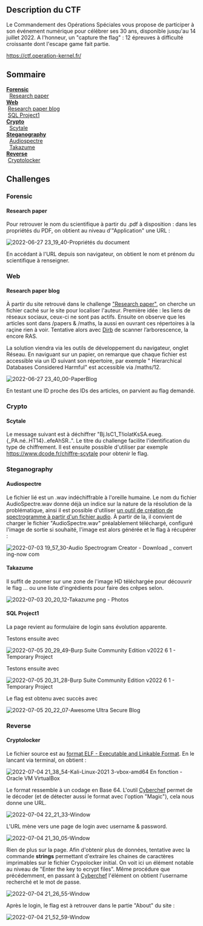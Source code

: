 
## Description du CTF
Le Commandement des Opérations Spéciales vous propose de participer à son événement numérique pour célébrer ses 30 ans, disponible jusqu'au 14 juillet 2022. A l'honneur, un "capture the flag" : 12 épreuves à difficulté croissante dont l'escape game fait partie.

https://ctf.operation-kernel.fr/

## Sommaire
[**Forensic**](#forensic)  
   [Research paper](#research-paper)  
[**Web**](#web)  
   [Research paper blog](#research-paper-blog)  
    [SQL Project1](#SQL-Project1)  
[**Crypto**](#crypto)  
   [Scytale](#scytale)  
[**Steganography**](#steganography)  
   [Audiospectre](#audiospectre)  
    [Takazume](#takazume)  
[**Reverse**](#reverse)  
   [Cryptolocker](#cryptolocker)


## Challenges
### Forensic
#### Research paper 
Pour retrouver le nom du scientifique à partir du .pdf à disposition : dans les propriétés du PDF, on obtient au niveau d'"Application" une URL : 

  ![2022-06-27 23_19_40-Propriétés du document](https://user-images.githubusercontent.com/93680908/176037482-06916b9d-d070-48ff-b19b-dadc3a2dc503.png)
  
  En accédant à l'URL depuis son navigateur, on obtient le nom et prénom du scientifique à renseigner.
  
### Web 
#### Research paper blog 
À partir du site retrouvé dans le challenge ["Research paper"](#research-paper), on cherche un fichier caché sur le site pour localiser l'auteur. Première idée : les liens de réseaux sociaux, ceux-ci ne sont pas actifs. Ensuite on observe que les articles sont dans /papers & /maths, la aussi en ouvrant ces répertoires à la raçine rien à voir. 
Tentative alors avec [Dirb](https://www.kali.org/tools/dirb/) de scanner l’arborescence, la encore RAS. 

La solution viendra via les outils de développement du navigateur, onglet Réseau. En naviguant sur un papier, on remarque que chaque fichier est accessible via un ID suivant son répertoire, par exemple " Hierarchical Databases Considered Harmful" est accessible via /maths/12. 

![2022-06-27 23_40_00-PaperBlog](https://user-images.githubusercontent.com/93680908/176040214-3836fdcd-7b5c-4beb-98e2-911219b5250c.png)

En testant une ID proche des IDs des articles, on parvient au flag demandé. 

### Crypto 
#### Scytale
Le message suivant est à déchiffrer "Bj.lsC1_T!iolatKsSA.eueg.{_PA.né..HT14}..efeAhSR..". Le titre du challenge facilite l'identification du type de chiffrement. Il est ensuite possible d'utiliser par exemple https://www.dcode.fr/chiffre-scytale pour obtenir le flag. 

### Steganography 
#### Audiospectre
Le fichier lié est un .wav indéchiffrable à l'oreille humaine. Le nom du fichier AudioSpectre.wav donne déjà un indice sur la nature de la résolution de la problématique, ainsi il est possible d'utiliser [un outil de création de spectrogramme à partir d'un fichier audio](https://convert.ing-now.com/audio-spectrogram-creator/). À partir de la, il convient de charger le fichier "AudioSpectre.wav" préalablement téléchargé, configuré l'image de sortie si souhaité, l'image est alors générée et le flag à récupérer : 

![2022-07-03 19_57_30-Audio Spectrogram Creator - Download _ convert ing-now com](https://user-images.githubusercontent.com/93680908/177051726-db3f6479-af7e-41ba-9ad5-a681dd781d18.png)

#### Takazume 
Il suffit de zoomer sur une zone de l'image HD téléchargée pour découvrir le flag ... ou une liste d'ingrédients pour faire des crêpes selon. 

![2022-07-03 20_20_12-Takazume png ‎- Photos](https://user-images.githubusercontent.com/93680908/177052413-6592fdc1-bc03-430b-a173-25b02f14ffaa.png)

#### SQL Project1 
La page revient au formulaire de login sans évolution apparente.

Testons ensuite avec 

![2022-07-05 20_29_49-Burp Suite Community Edition v2022 6 1 - Temporary Project](https://user-images.githubusercontent.com/93680908/177392666-11c6aae0-b946-47f7-84ed-f6bdac695ddc.png)

Testons ensuite avec 

![2022-07-05 20_31_28-Burp Suite Community Edition v2022 6 1 - Temporary Project](https://user-images.githubusercontent.com/93680908/177392740-2c459d17-d24f-4ecc-8adc-fda618f8b768.png)

Le flag est obtenu avec succès avec 

![2022-07-05 20_22_07-Awesome Ultra Secure Blog](https://user-images.githubusercontent.com/93680908/177391834-ab1223d1-48db-4e10-b41d-dd4f07150f59.png)


### Reverse
#### Cryptolocker 
Le fichier source est au [format ELF - Executable and Linkable Format](https://fr.wikipedia.org/wiki/Executable_and_Linkable_Format). En le lancant via terminal, on obtient : 

![2022-07-04 21_38_54-Kali-Linux-2021 3-vbox-amd64  En fonction  - Oracle VM VirtualBox](https://user-images.githubusercontent.com/93680908/177209862-9a6aadf5-aaed-4d75-a924-afc48c4b5ad7.png)

Le format ressemble à un codage en Base 64. L'outil [Cyberchef](https://gchq.github.io/CyberChef/) permet de le décoder (et de détecter aussi le format avec l'option "Magic"), cela nous donne une URL.

![2022-07-04 22_21_33-Window](https://user-images.githubusercontent.com/93680908/177213149-faf09841-a459-4e06-b542-80e0205aae7a.png)

L'URL mène vers une page de login avec username & password. 

![2022-07-04 21_30_05-Window](https://user-images.githubusercontent.com/93680908/177210714-0cf4dd2c-807f-4621-8dc4-d8549a58b757.png)

Rien de plus sur la page. Afin d'obtenir plus de données, tentative avec la commande **strings** permettant d'extraire les chaines de caractères imprimables sur le fichier Crypolocker initial. On voit ici un élément notable au niveau de "Enter the key to ecrypt files". Même procédure que précédemment, en passant à [Cyberchef](https://gchq.github.io/CyberChef/) l'élément on obtient l'username recherché et le mot de passe.

![2022-07-04 21_26_55-Window](https://user-images.githubusercontent.com/93680908/177215280-82585e97-d4c5-438a-a225-53a83c1ebeb6.png)

Après le login, le flag est à retrouver dans le partie "About" du site : 

![2022-07-04 21_52_59-Window](https://user-images.githubusercontent.com/93680908/177210849-2656ce9f-1d09-44be-9010-e457b822a9c3.png)




